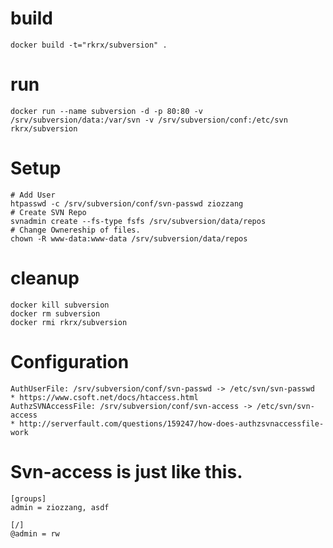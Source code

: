 # build

	docker build -t="rkrx/subversion" .

# run

	docker run --name subversion -d -p 80:80 -v /srv/subversion/data:/var/svn -v /srv/subversion/conf:/etc/svn rkrx/subversion

# Setup
	# Add User
	htpasswd -c /srv/subversion/conf/svn-passwd ziozzang
	# Create SVN Repo
	svnadmin create --fs-type fsfs /srv/subversion/data/repos
	# Change Ownereship of files.
	chown -R www-data:www-data /srv/subversion/data/repos

# cleanup

	docker kill subversion
	docker rm subversion
	docker rmi rkrx/subversion
	
# Configuration
	AuthUserFile: /srv/subversion/conf/svn-passwd -> /etc/svn/svn-passwd
	* https://www.csoft.net/docs/htaccess.html
	AuthzSVNAccessFile: /srv/subversion/conf/svn-access -> /etc/svn/svn-access
	* http://serverfault.com/questions/159247/how-does-authzsvnaccessfile-work

# Svn-access is just like this.
```
[groups]
admin = ziozzang, asdf

[/]
@admin = rw
```
